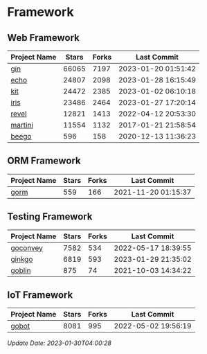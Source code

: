 # Framework

## Web Framework
| Project Name | Stars | Forks | Last Commit |
| ------------ | ----- | ----- | ----------- |
| [gin](https://github.com/gin-gonic/gin) | 66065 | 7197 | 2023-01-20 01:51:42 |
| [echo](https://github.com/labstack/echo) | 24807 | 2098 | 2023-01-28 16:15:49 |
| [kit](https://github.com/go-kit/kit) | 24472 | 2385 | 2023-01-02 06:10:18 |
| [iris](https://github.com/kataras/iris) | 23486 | 2464 | 2023-01-27 17:20:14 |
| [revel](https://github.com/revel/revel) | 12821 | 1413 | 2022-04-12 20:53:30 |
| [martini](https://github.com/go-martini/martini) | 11554 | 1132 | 2017-01-21 21:58:54 |
| [beego](https://github.com/astaxie/beego) | 596 | 158 | 2020-12-13 11:36:23 |

## ORM Framework
| Project Name | Stars | Forks | Last Commit |
| ------------ | ----- | ----- | ----------- |
| [gorm](https://github.com/jinzhu/gorm) | 559 | 166 | 2021-11-20 01:15:37 |

## Testing Framework
| Project Name | Stars | Forks | Last Commit |
| ------------ | ----- | ----- | ----------- |
| [goconvey](https://github.com/smartystreets/goconvey) | 7582 | 534 | 2022-05-17 18:39:55 |
| [ginkgo](https://github.com/onsi/ginkgo) | 6819 | 593 | 2023-01-29 21:35:02 |
| [goblin](https://github.com/franela/goblin) | 875 | 74 | 2021-10-03 14:34:22 |

## IoT Framework
| Project Name | Stars | Forks | Last Commit |
| ------------ | ----- | ----- | ----------- |
| [gobot](https://github.com/hybridgroup/gobot) | 8081 | 995 | 2022-05-02 19:56:19 |

*Update Date: 2023-01-30T04:00:28*